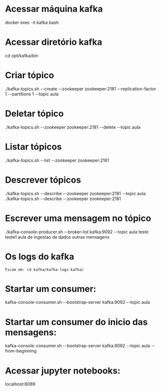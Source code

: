 # Acessar máquina kafka
docker exec -it kafka bash 

# Acessar diretório kafka
cd opt/kafka/bin 

# Criar tópico
./kafka-topics.sh --create --zookeeper zookeeper:2181 --replication-factor 1 --partitions 1 --topic aula

# Deletar tópico
./kafka-topics.sh --zookeeper zookeeper:2181 --delete --topic aula

# Listar tópicos
./kafka-topics.sh --list --zookeeper zookeeper:2181

# Descrever tópicos
./kafka-topics.sh --describe --zookeeper zookeeper:2181 --topic aula
./kafka-topics.sh --describe --zookeeper zookeeper:2181

# Escrever uma mensagem no tópico
./kafka-console-producer.sh --broker-list kafka:9092 --topic aula
teste
teste1
aula de ingestao de dados
outras mensagens

# Os logs do kafka
    Ficam em: cd kafka/kafka-logs-kafka/

# Startar um consumer:
kafka-console-consumer.sh --bootstrap-server kafka:9092 --topic aula

# Startar um consumer do inicio das mensagens:
kafka-console-consumer.sh --bootstrap-server kafka:9092 --topic aula --from-beginning

# Acessar jupyter notebooks:
localhost:8089
